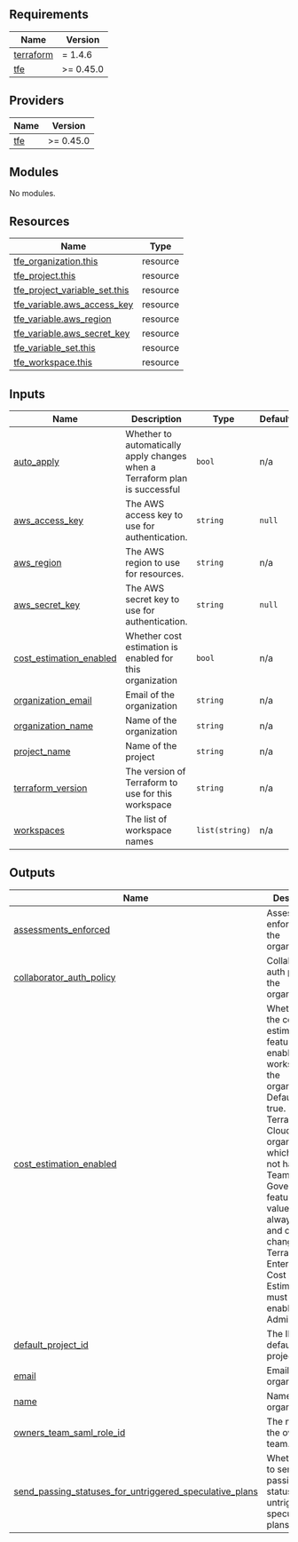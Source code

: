 <!-- BEGINNING OF PRE-COMMIT-TERRAFORM DOCS HOOK -->
## Requirements

| Name | Version |
|------|---------|
| <a name="requirement_terraform"></a> [terraform](#requirement\_terraform) | = 1.4.6 |
| <a name="requirement_tfe"></a> [tfe](#requirement\_tfe) | >= 0.45.0 |

## Providers

| Name | Version |
|------|---------|
| <a name="provider_tfe"></a> [tfe](#provider\_tfe) | >= 0.45.0 |

## Modules

No modules.

## Resources

| Name | Type |
|------|------|
| [tfe_organization.this](https://registry.terraform.io/providers/hashicorp/tfe/latest/docs/resources/organization) | resource |
| [tfe_project.this](https://registry.terraform.io/providers/hashicorp/tfe/latest/docs/resources/project) | resource |
| [tfe_project_variable_set.this](https://registry.terraform.io/providers/hashicorp/tfe/latest/docs/resources/project_variable_set) | resource |
| [tfe_variable.aws_access_key](https://registry.terraform.io/providers/hashicorp/tfe/latest/docs/resources/variable) | resource |
| [tfe_variable.aws_region](https://registry.terraform.io/providers/hashicorp/tfe/latest/docs/resources/variable) | resource |
| [tfe_variable.aws_secret_key](https://registry.terraform.io/providers/hashicorp/tfe/latest/docs/resources/variable) | resource |
| [tfe_variable_set.this](https://registry.terraform.io/providers/hashicorp/tfe/latest/docs/resources/variable_set) | resource |
| [tfe_workspace.this](https://registry.terraform.io/providers/hashicorp/tfe/latest/docs/resources/workspace) | resource |

## Inputs

| Name | Description | Type | Default | Required |
|------|-------------|------|---------|:--------:|
| <a name="input_auto_apply"></a> [auto\_apply](#input\_auto\_apply) | Whether to automatically apply changes when a Terraform plan is successful | `bool` | n/a | yes |
| <a name="input_aws_access_key"></a> [aws\_access\_key](#input\_aws\_access\_key) | The AWS access key to use for authentication. | `string` | `null` | no |
| <a name="input_aws_region"></a> [aws\_region](#input\_aws\_region) | The AWS region to use for resources. | `string` | n/a | yes |
| <a name="input_aws_secret_key"></a> [aws\_secret\_key](#input\_aws\_secret\_key) | The AWS secret key to use for authentication. | `string` | `null` | no |
| <a name="input_cost_estimation_enabled"></a> [cost\_estimation\_enabled](#input\_cost\_estimation\_enabled) | Whether cost estimation is enabled for this organization | `bool` | n/a | yes |
| <a name="input_organization_email"></a> [organization\_email](#input\_organization\_email) | Email of the organization | `string` | n/a | yes |
| <a name="input_organization_name"></a> [organization\_name](#input\_organization\_name) | Name of the organization | `string` | n/a | yes |
| <a name="input_project_name"></a> [project\_name](#input\_project\_name) | Name of the project | `string` | n/a | yes |
| <a name="input_terraform_version"></a> [terraform\_version](#input\_terraform\_version) | The version of Terraform to use for this workspace | `string` | n/a | yes |
| <a name="input_workspaces"></a> [workspaces](#input\_workspaces) | The list of workspace names | `list(string)` | n/a | yes |

## Outputs

| Name | Description |
|------|-------------|
| <a name="output_assessments_enforced"></a> [assessments\_enforced](#output\_assessments\_enforced) | Assessments enforced of the organization |
| <a name="output_collaborator_auth_policy"></a> [collaborator\_auth\_policy](#output\_collaborator\_auth\_policy) | Collaborator auth policy of the organization |
| <a name="output_cost_estimation_enabled"></a> [cost\_estimation\_enabled](#output\_cost\_estimation\_enabled) | Whether or not the cost estimation feature is enabled for all workspaces in the organization. Defaults to true. In a Terraform Cloud organization which does not have Teams & Governance features, this value is always false and cannot be changed. In Terraform Enterprise, Cost Estimation must also be enabled in Site Administration. |
| <a name="output_default_project_id"></a> [default\_project\_id](#output\_default\_project\_id) | The ID of the default project. |
| <a name="output_email"></a> [email](#output\_email) | Email of the organization |
| <a name="output_name"></a> [name](#output\_name) | Name of the organization |
| <a name="output_owners_team_saml_role_id"></a> [owners\_team\_saml\_role\_id](#output\_owners\_team\_saml\_role\_id) | The name of the owners team. |
| <a name="output_send_passing_statuses_for_untriggered_speculative_plans"></a> [send\_passing\_statuses\_for\_untriggered\_speculative\_plans](#output\_send\_passing\_statuses\_for\_untriggered\_speculative\_plans) | Whether or not to send passing statuses for untriggered speculative plans. |
<!-- END OF PRE-COMMIT-TERRAFORM DOCS HOOK -->
